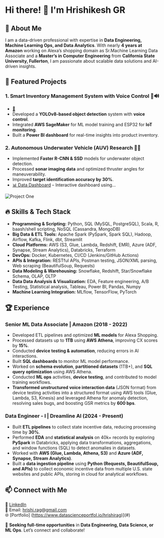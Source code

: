 # Hi there! 👋 I'm Hrishikesh GR 
## 🚀 About Me
I am a data-driven professional with expertise in **Data Engineering, Machine Learning Ops, and Data Analytics**. With nearly **4 years at Amazon** working on Alexa’s shopping domain as Sr.Machine Learning Data Associate and a **Master’s in Computer Engineering** from **California State University, Fullerton**, I am passionate about scalable data solutions and AI-driven insights.

## 📌 Featured Projects
### **1. Smart Inventory Management System with Voice Control** 🏪🔊
- [🔗]([https://github.com/yourusername/project-one](https://github.com/hrishii1/Smart-Inventory-Ecosystem))
- Developed a **YOLOv8-based object detection** system with **voice control**.
- Integrated **AWS SageMaker** for ML model training and ESP32 for **IoT monitoring**.
- Built a **Power BI dashboard** for real-time insights into product inventory.

### **2. Autonomous Underwater Vehicle (AUV) Research** 🤖🌊
- Implemented **Faster R-CNN & SSD** models for underwater object detection.
- Processed **sonar imaging data** and optimized thruster angles for maneuverability.
- Improved **target identification accuracy by 30%**.
- [📊 Data Dashboard](https://github.com/yourusername/data-dashboard) – Interactive dashboard using...

![Project One](https://github-readme-stats.vercel.app/api/pin/?username=yourusername&repo=project-one)


## 🔥 Skills & Tech Stack
- **Programming & Scripting:** Python, SQL (MySQL, PostgreSQL), Scala, R, baash/shell scripting, NoSQL (Cassandra, MongoDB)
- **Big Data & ETL Tools:** Apache Spark (PySpark, Spark SQL), Hadoop, Airflow, Kafka, Flink, dbt, Streamlit
- **Cloud Platforms:** AWS (S3, Glue, Lambda, Redshift, EMR), Azure (ADF, Synapse, Stream Analytics), Databricks, Terraform
- **DevOps:** Docker, Kubernetes, CI/CD (Jenkins/GitHub Actions)
- **APIs & Integration:** RESTful APIs, Postman testing, JSON/XML parsing, Web scraping (BeautifulSoup, Requests) 
- **Data Modeling & Warehousing:** Snowflake, Redshift, Star/Snowflake Schema, OLAP, OLTP
- **Data Data Analysis & Visualization:** EDA, Feature engineering, A/B Testing, Statistical analysis, Tableau, Power BI, Pandas, Numpy
- **Machine Learning Integration:** MLflow, TensorFlow, PyTorch

## 🏆 Experience
### **Senior ML Data Associate | Amazon (2018 - 2022)**
- Developed ETL pipelines and optimized **ML models** for Alexa Shopping.
- Processed datasets up to **1TB** using **AWS Athena**, improving CX scores by **15%**.
- Conducted **device testing & automation**, reducing errors in AI interactions.
- Built **SQL dashboards** to monitor ML model performance.
- Worked on **schema evolution**, **partitioned datasets** (1TB+), and **SQL query optimization** using AWS Athena.
- Conducted **ML ops** activities, **device testing**, and contributed to model training workflows.
- **Transformed unstructured voice interaction data** (JSON format) from device testing activities into a structured format using AWS tools (Glue, Lambda, S3, Kinesis) and leveraged Athena for anomaly detection, resolving sales bugs, and boosting GSR metrics by **600 bps**.


### **Data Engineer - I | Dreamline AI (2024 - Present)**
- Built **ETL pipelines** to collect state incentive data, reducing processing time by **30%**.
- Performed **EDA** and **statistical analysis** on 40k+ records by exploring **PySpark** in Databricks, applying data transformations, aggregations, and window functions (SQL) to detect anomalies in datasets.
- Worked with **AWS (Glue, Lambda, Athena, S3)** and **Azure (ADF, Synapse, Stream Analytics)**.
- Built a **data ingestion pipeline** using **Python (Requests, BeautifulSoup, and APIs)** to collect economic incentive data from multiple U.S. state websites and public APIs, storing in cloud for analytical workflows.


## 📫 Connect with Me
🔗 [LinkedIn](https://www.linkedin.com/in/hrishikeshgr)  
💌 Email: hrishi.rag@gmail.com  
🌐 [Portfolio] (https://www.datascienceportfol.io/hrishirag)](#)

📢 **Seeking full-time opportunities** in **Data Engineering, Data Science, or ML Ops**. Let’s connect and collaborate!

